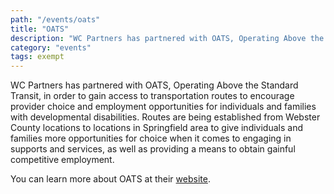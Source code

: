 ```yaml
---
path: "/events/oats"
title: "OATS"
description: "WC Partners has partnered with OATS, Operating Above the Standard Transit, in order to gain access to transportation routes to encourage provider choice and employment opportunities for individuals and families with developmental disabilities."
category: "events"
tags: exempt
---
```


WC Partners has partnered with OATS, Operating Above the Standard Transit, in order to gain access to transportation routes to encourage provider choice and employment opportunities for individuals and families with developmental disabilities. Routes are being established from Webster County locations to locations in Springfield area to give individuals and families more opportunities for choice when it comes to engaging in supports and services, as well as providing a means to obtain gainful competitive employment.

You can learn more about OATS at their [website](https://www.oatstransit.org/about).
